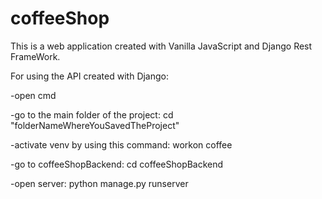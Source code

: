 # coffeeShop
This is a web application created with Vanilla JavaScript and Django Rest FrameWork.


For using the API created with Django:

-open cmd

-go to the main folder of the project: cd "folderNameWhereYouSavedTheProject"

-activate venv by using this command: workon coffee

-go to coffeeShopBackend: cd coffeeShopBackend

-open server: python manage.py runserver
